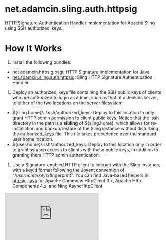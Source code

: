 net.adamcin.sling.auth.httpsig
==============================

HTTP Signature Authentication Handler implementation for Apache Sling using SSH authorized_keys.

How It Works
============

1. Install the following bundles:
  * [net.adamcin.httpsig.osgi](http://search.maven.org/#artifactdetails%7Cnet.adamcin.httpsig%7Cnet.adamcin.httpsig.osgi%7C1.1.0%7Cbundle): HTTP Signature Implementation for Java
  * [net.adamcin.sling.auth.httpsig](http://search.maven.org/#artifactdetails%7Cnet.adamcin.sling%7Cnet.adamcin.sling.auth.httpsig%7C0.8.4%7Cbundle): Sling HTTP Signature Authentication Handler

1. Deploy an authorized_keys file containing the SSH public keys of clients who are authorized to login as admin, such as that of a Jenkins server, to either of the two locations on the server filesystem:
  * ${sling.home}/../.ssh/authorized_keys: Deploy to this location to only grant HTTP admin permission to client public keys. Notice that the .ssh directory in the path is a **sibling** of ${sling.home}, which allows for re-installation and backup/restore of the Sling instance without disturbing the authorized_keys file. This file takes precedence over the standard user home location.
  * ${user.home}/.ssh/authorized_keys: Deploy to this location only in order to grant ssh/scp access to clients with these public keys, in addition to granting them HTTP admin authentication.

1. Use a Signature-enabled HTTP client to interact with the Sling instance, with a keyId format following the Joyent convention of "/$username/keys/$fingerprint". You can find Java-based helpers in [httpsig-java](https://github.com/adamcin/httpsig-java) for Apache Commons HttpClient 3.x, Apache Http Components 4.x, and Ning AsyncHttpClient.

[![Analytics](https://ga-beacon.appspot.com/UA-37073514-2/net.adamcin.sling.auth.httpsig/blob/master/README.md)](https://github.com/igrigorik/ga-beacon)
